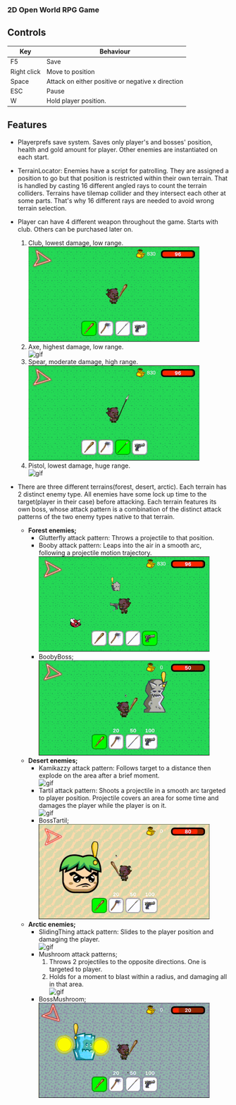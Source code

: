 ### 2D Open World RPG Game

## Controls
|     Key     |     Behaviour    |
|-------------|------------------|
| F5          |        Save      |
| Right click | Move to position |
| Space       | Attack on either positive or negative x direction |
| ESC         | Pause |
| W           | Hold player position. |

## Features
- Playerprefs save system. Saves only player's and bosses' position, health and gold amount for player. 
Other enemies are instantiated on each start.
- TerrainLocator: Enemies have a script for patrolling. They are assigned a position to go but that position is 
restricted within their own terrain. That is handled by casting 16 different angled rays to count the terrain 
colliders. Terrains have tilemap collider and they intersect each other at some parts. That's why 16 different
rays are needed to avoid wrong terrain selection.
- Player can have 4 different weapon throughout the game. Starts with club. Others can be purchased later on.
  1. Club, lowest damage, low range.  
  ![gif](gifs/baston.gif)
  2. Axe, highest damage, low range.  
  ![gif](gifs/axe.gif)
  3. Spear, moderate damage, high range.  
  ![gif](gifs/spear.gif)  
  4. Pistol, lowest damage, huge range.  
  ![gif](gifs/pistol.gif)

- There are three different terrains(forest, desert, arctic). Each terrain has 2 distinct enemy type. All enemies have some 
lock up time to the target(player in their case) before attacking. Each terrain features its own boss, whose
attack pattern is a combination of the distinct attack patterns of the two enemy types native to that terrain.
  - **Forest enemies;**
    - Glutterfly attack pattern: Throws a projectile to that position.
    - Booby attack pattern: Leaps into the air in a smooth arc, following a projectile motion trajectory.  
    ![gif](gifs/booby.gif)
    - BoobyBoss;  
     ![gif](gifs/boobyBoss.gif)
  - **Desert enemies;**
    - Kamikazzy attack pattern: Follows target to a distance then explode on the area after a brief moment.  
    ![gif](gifs/kamikazzy.gif)
    - Tartil attack pattern: Shoots a projectile in a smooth arc targeted to player position. Projectile covers 
      an area for some time and damages the player while the player is on it.  
    ![gif](gifs/tartil.gif.gif)
    - BossTartil;  
     ![gif](gifs/bossTartil.gif)
  - **Arctic enemies;**
    - SlidingThing attack pattern: Slides to the player position and damaging the player.  
    ![gif](gifs/slidingThing.gif.gif)
    - Mushroom attack patterns;
      1. Throws 2 projectiles to the opposite directions. One is targeted to player.
      2. Holds for a moment to blast within a radius, and damaging all in that area.  
    ![gif](gifs/mushroom.gif.gif)
    - BossMushroom;  
     ![gif](gifs/bossMushroom.gif)